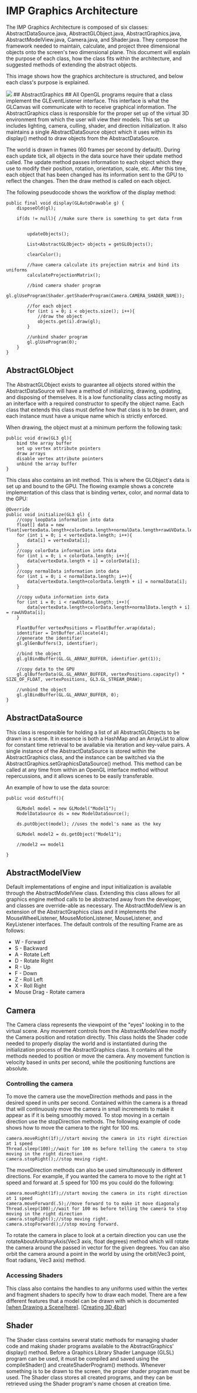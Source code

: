 # IMP Graphics Architecture #

The IMP Graphics Architecture is composed of six classes: AbstractDataSource.java, AbstractGLObject.java, AbstractGraphics.java, AbstractModelView.java, Camera.java, and Shader.java. They compose the framework needed to maintain, calculate, and project three dimensional objects onto the screen's two dimensional plane. This document will explain the purpose of each class, how the class fits within the architecture, and suggested methods of extending the abstract objects.

This image shows how the graphics architecture is structured, and below each class's purpose is explained.

<img src='http://impsim.googlecode.com/svn/wiki/images/Graphics Architecture.png' />
## AbstractGraphics ##
All OpenGL programs require that a class implement the GLEventListener interface. This interface is what the GLCanvas will communicate with to receive graphical information. The AbstractGraphics class is responsible for the proper set up of the virtual 3D environment from which the user will view their models. This set up includes lighting, camera, culling, shader, and direction initialization. It also maintains a single AbstractDataSource object which it uses within its display() method to draw objects from the AbstractDataSource.

The world is drawn in frames (60 frames per second by default). During each update tick, all objects in the data source have their update method called. The update method passes information to each object which they use to modify their position, rotation, orientation, scale, etc. After this time, each object that has been changed has its information sent to the GPU to reflect the changes. Then the draw method is called on each object.

The following pseudocode shows the workflow of the display method:

```
public final void display(GLAutoDrawable g) {
	disposeOld(gl);

	if(ds != null){ //make sure there is something to get data from

				
		updateObjects();

		List<AbstractGLObject> objects = getGLObjects();

		clearColor();

		//have camera calculate its projection matrix and bind its uniforms
		calculateProjectionMatrix();

		//bind camera shader program
		gl.glUseProgram(Shader.getShaderProgram(Camera.CAMERA_SHADER_NAME));		
				
		//for each object
		for (int i = 0; i < objects.size(); i++){
			//draw the object	
			objects.get(i).draw(gl);
		}

		//unbind shader program
		gl.glUseProgram(0);
	}
}
```
## AbstractGLObject ##
The AbstractGLObject exists to guarantee all objects stored within the AbstractDataSource will have a method of initializing, drawing, updating, and disposing of themselves. It is a low functionality class acting mostly as an initerface with a required constructor to specify the object name. Each class that extends this class must define how that class is to be drawn, and each instance must have a unique name which is strictly enforced.

When drawing, the object must at a minimum perform the following task:
```
public void draw(GL3 gl){
	bind the array buffer
	set up vertex attribute pointers
	draw arrays
	disable vertex attribute pointers
	unbind the array buffer
}
```

This class also contains an init method. This is where the GLObject's data is set up and bound to the GPU. The flowing example shows a concrete implementation of this class that is binding vertex, color, and normal data to the GPU:

```
@Override
public void initialize(GL3 gl) {
	//copy loopData information into data
	float[] data = new float[vertexData.length+colorData.length+normalData.length+rawUVData.length];
	for (int i = 0; i < vertexData.length; i++){
		data[i] = vertexData[i];
	}
	//copy colorData information into data
	for (int i = 0; i < colorData.length; i++){
		data[vertexData.length + i] = colorData[i];
	}
	//copy normalData information into data
	for (int i = 0; i < normalData.length; i++){
		data[vertexData.length+colorData.length + i] = normalData[i];
	}

	//copy uvData information into data
	for (int i = 0; i < rawUVData.length; i++){
		data[vertexData.length+colorData.length+normalData.length + i] = rawUVData[i];
	}

	FloatBuffer vertexPositions = FloatBuffer.wrap(data);
	identifier = IntBuffer.allocate(4);
	//generate the identifier
	gl.glGenBuffers(3, identifier);

	//bind the object
	gl.glBindBuffer(GL.GL_ARRAY_BUFFER, identifier.get(1));

	//copy data to the GPU
	gl.glBufferData(GL.GL_ARRAY_BUFFER, vertexPositions.capacity() * SIZE_OF_FLOAT, vertexPositions, GL3.GL_STREAM_DRAW);

	//unbind the object
	gl.glBindBuffer(GL.GL_ARRAY_BUFFER, 0);
}
```
## AbstractDataSource ##
This class is responsible for holding a list of all AbstractGLObjects to be drawn in a scene. It in essence is both a HashMap and an ArrayList to allow for constant time retrieval to be available via iteration and key-value pairs. A single instance of the AbstractDataSource is stored within the AbstractGraphics class, and the instance can be switched via the AbstractGraphics.setGraphicsDataSource() method. This method can be called at any time from within an OpenGL interface method without repercussions, and it allows scenes to be easily transferable.

An example of how to use the data source:
```
public void doStuff(){

	GLModel model = new GLModel("Model1");
	ModelDataSource ds = new ModelDataSource();

	ds.putObject(model); //uses the model's name as the key

	GLModel model2 = ds.getObject("Model1");

	//model2 == model1

}
```
## AbstractModelView ##
Default implementations of engine and input initialization is available through the AbstractModelView class. Extending this class allows for all graphics engine method calls to be abstracted away from the developer, and classes are override-able as necessary. The AbstractModelView is an extension of the AbstractGraphics class and it implements the MouseWheelListener, MouseMotionListener, MouseListener, and KeyListener interfaces. The default controls of the resulting Frame are as follows:

  * W - Forward
  * S - Backward
  * A - Rotate Left
  * D - Rotate Right
  * R - Up
  * F - Down
  * Z - Roll Left
  * X - Roll Right
  * Mouse Drag - Rotate camera
## Camera ##
The Camera class represents the viewpoint of the "eyes" looking in to the virtual scene. Any movement controls from the AbstractModelView modify the Camera position and rotation directly. This class holds the Shader code needed to properly display the world and is instantiated during the initialization process of the AbstractGraphics class. It contains all the methods needed to position or move the camera. Any movement function is velocity based in units per second, while the positioning functions are absolute.


### Controlling the camera ###

To move the camera use the moveDirection methods and pass in the desired speed in units per second. Contained within the camera is a thread that will continuously move the camera in small increments to make it appear as if it is being smoothly moved. To stop moving in a certain direction use the stopDirection methods. The following example of code shows how to move the camera to the right for 100 ms.
```
camera.moveRight(1f);//start moving the camera in its right direction at 1 speed
Thread.sleep(100);//wait for 100 ms before telling the camera to stop moving in the right direction
camera.stopRight();//stop moving right.
```
The moveDirection methods can also be used simultaneously in different directions. For example, if you wanted the camera to move to the right at 1 speed and forward at .5 speed for 100 ms you could do the following:

```
camera.moveRight(1f);//start moving the camera in its right direction at 1 speed
camera.moveForward(.5);//move forward to to make it move diagonaly
Thread.sleep(100);//wait for 100 ms before telling the camera to stop moving in the right direction
camera.stopRight();//stop moving right.
camera.stopForward();//stop moving forward.
```

To rotate the camera in place to look at a certain direction you can use the rotateAboutArbitraryAxis(Vec3 axis, float degrees) method which will rotate the camera around the passed in vector for the given degrees. You can also orbit the camera around a point in the world by using the orbit(Vec3 point, float radians, Vec3 axis) method.

### Accessing Shaders ###

This class also contains the handles to any uniforms used within the vertex and fragment shaders to specify how to draw each model. There are a few different features that a model can be drawn with which is documented [[when Drawing a Scene|here](Options.md)]. [[Creating 3D 4bar](Tutorial.md)]
## Shader ##
The Shader class contains several static methods for managing shader code and making shader programs available to the AbstractGraphics' display() method. Before a Graphics Library Shader Language (GLSL) program can be used, it must be compiled and saved using the compileShader() and createShaderProgram() methods. Whenever something is to be drawn to the screen, the proper shader program must be used. The Shader class stores all created programs, and they can be retrieved using the Shader program's name chosen at creation time.